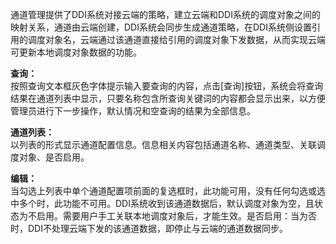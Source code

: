 通道管理提供了DDI系统对接云端的策略，建立云端和DDI系统的调度对象之间的映射关系，通道由云端创建，DDI系统会同步生成通道策略，在DDI系统侧设置引用的调度对象名，云端通过该通道直接给引用的调度对象下发数据，从而实现云端可更新本地调度对象数据的功能。

**查询：**  
按照查询文本框灰色字体提示输入要查询的内容，点击[查询]按钮，系统会将查询结果在通道列表中显示，只要名称包含所查询关键词的内容都会显示出来，以方便管理员进行下一步操作，默认情况和空查询的结果为全部信息。

**通道列表：**  
以列表的形式显示通道配置信息。信息相关内容包括通道名称、通道类型、关联调度对象、是否启用。

**编辑：**  
当勾选上列表中单个通道配置项前面的复选框时，此功能可用，没有任何勾选或选中多个时，此功能不可用。DDI系统收到该通道数据后，默认调度对象为空，且状态为不启用。需要用户手工关联本地调度对象后，才能生效。是否启用：当为否时，DDI不处理云端下发的该通道数据，即停止与云端的通道数据同步。
